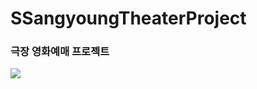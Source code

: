 # SSangyoungTheaterProject
### 극장 영화예매 프로젝트
![](https://github.com/rlawjddbs/SSangyoungTheaterProject/blob/master/readme_resource/admin_member_manager.gif)
